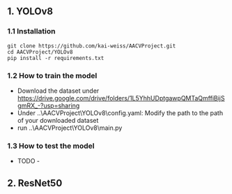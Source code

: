 ## 1. YOLOv8 

### 1.1 Installation

```
git clone https://github.com/kai-weiss/AACVProject.git
cd AACVProject/YOLOv8
pip install -r requirements.txt
```

### 1.2 How to train the model
- Download the dataset under https://drive.google.com/drive/folders/1L5YhhUDptgawpQMTaQmffiBijSgmRX_-?usp=sharing
- Under ..\AACVProject\YOLOv8\config.yaml: Modify the path to the path of your downloaded dataset
- run ..\AACVProject\YOLOv8\main.py

### 1.3 How to test the model
- TODO -


## 2. ResNet50
